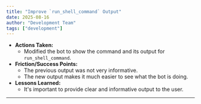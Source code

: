 ```yaml
---
title: "Improve `run_shell_command` Output"
date: 2025-08-16
author: "Development Team"
tags: ["development"]
---
```


- **Actions Taken:**
  - Modified the bot to show the command and its output for `run_shell_command`.
- **Friction/Success Points:**
  - The previous output was not very informative.
  - The new output makes it much easier to see what the bot is doing.
- **Lessons Learned:**
  - It's important to provide clear and informative output to the user.

---